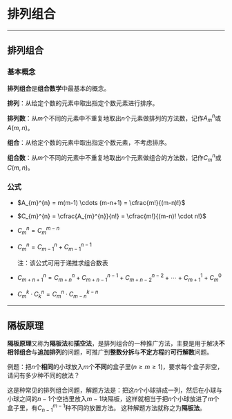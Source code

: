 # 排列组合

---

## 排列组合

### 基本概念

**排列组合**是**组合数学**中最基本的概念。

**排列**：从给定个数的元素中取出指定个数元素进行排序。

**排列数**：从$m$个不同的元素中不重复地取出$n$个元素做排列的方法数，记作$A_{m}^{n}$或$A(m,n)$。

**组合**：从给定个数的元素中取出指定个数元素，不考虑排序。

**组合数**：从$m$个不同的元素中不重复地取出$n$个元素做组合的方法数，记作$C_{m}^{n}$或$C(m,n)$。

### 公式

* $A_{m}^{n} = m(m-1) \cdots (m-n+1) = \cfrac{m!}{(m-n)!}$

* $C_{m}^{n} = \cfrac{A_{m}^{n}}{n!} = \cfrac{m!}{(m-n)! \cdot n!}$

* $C_{m}^{n} = C_{m}^{m-n}$

* $C_{m}^{n} = C_{m-1}^{n} + C_{m-1}^{n-1}$

    注：该公式可用于递推求组合数表

* $C_{m+n+1}^{n} = C_{m+n}^{n} + C_{m+n-1}^{n-1} + C_{m+n-2}^{n-2} + \cdots + C_{m+1}^{1} + C_{m}^{0}$

* $C_{m}^{k} \cdot C_{k}^{n} = C_{m}^{n} \cdot C_{m-n}^{k-n}$

---

## 隔板原理

**隔板原理**又称为**隔板法**和**插空法**，是排列组合的一种推广方法，主要是用于解决**不相邻组合**与**追加排列**的问题，可推广到**整数分拆**与**不定方程**的**可行解数**问题。

例题：把$n$个**相同**的小球放入$m$个**不同**的盒子里$(n \geq m \geq 1)$，要求每个盒子非空，请问有多少种不同的放法？

这是种常见的排列组合问题，解题方法是：把这$n$个小球排成一列，然后在小球与小球之间的$n-1$个空挡里放入$m-1$块隔板，这样就相当于把$n$个小球放进了$m$个盒子里，有$C^{m-1}_{n-1}$种不同的放置方法。
这种解题方法就称之为**隔板法**。
